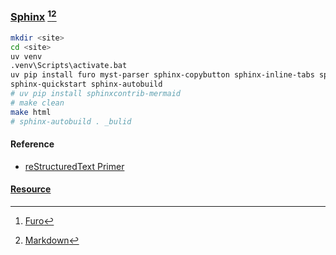 ### [Sphinx](https://www.sphinx-doc.org/en/master/) [^1][^2]

```sh
mkdir <site>
cd <site>
uv venv
.venv\Scripts\activate.bat
uv pip install furo myst-parser sphinx-copybutton sphinx-inline-tabs sphinx-external-toc sphinx-datatables sphinxcontrib.asciinema
sphinx-quickstart sphinx-autobuild
# uv pip install sphinxcontrib-mermaid
# make clean
make html
# sphinx-autobuild . _bulid
```

#### Reference

- [reStructuredText Primer](https://www.sphinx-doc.org/en/master/usage/restructuredtext/basics.html)

#### [Resource](https://scillidan-database.vercel.app/resource/sphinx)

[^1]: [Furo](https://github.com/pradyunsg/furo)
[^2]: [Markdown](https://www.sphinx-doc.org/en/master/usage/markdown.html)